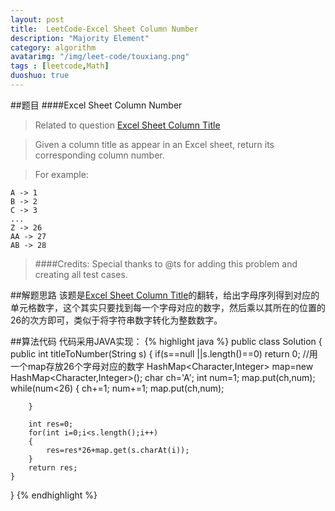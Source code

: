 ```yaml
---
layout: post
title:  LeetCode-Excel Sheet Column Number 
description: "Majority Element"
category: algorithm
avatarimg: "/img/leet-code/touxiang.png"
tags : [leetcode,Math]
duoshuo: true
---
```

##题目
####Excel Sheet Column Number 
>Related to question [Excel Sheet Column Title][1]

>Given a column title as appear in an Excel sheet, return its corresponding column number.

>For example:
>
    A -> 1
    B -> 2
    C -> 3
    ...
    Z -> 26
    AA -> 27
    AB -> 28 
>####Credits:
>Special thanks to @ts for adding this problem and creating all test cases.

<!-- more -->
	
##解题思路
该题是[Excel Sheet Column Title][1]的翻转，给出字母序列得到对应的单元格数字，这个其实只要找到每一个字母对应的数字，然后乘以其所在的位置的26的次方即可，类似于将字符串数字转化为整数数字。


##算法代码
代码采用JAVA实现：
{% highlight java %}
public class Solution {
	public int titleToNumber(String s) {
	    if(s==null ||s.length()==0)
	    	return 0;
	    //用一个map存放26个字母对应的数字
	    HashMap<Character,Integer> map=new HashMap<Character,Integer>();
	    char ch='A';
	    int num=1;
	    map.put(ch,num);
	    while(num<26)
	    {
	    	ch+=1;
	    	num+=1;
	    	map.put(ch,num);
	
	    }
	
	    int res=0;
	    for(int i=0;i<s.length();i++)
	    {
	    	res=res*26+map.get(s.charAt(i));
	    }
	    return res;
	}
}
{% endhighlight %}

[1]:http://pisxw.com/algorithm/Excel-Sheet-Column-Title.html





